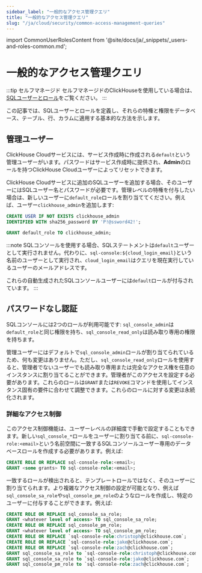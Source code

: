 ```yaml
---
sidebar_label: "一般的なアクセス管理クエリ"
title: "一般的なアクセス管理クエリ"
slug: "/ja/cloud/security/common-access-management-queries"
---
```


import CommonUserRolesContent from '@site/docs/ja/_snippets/_users-and-roles-common.md';

# 一般的なアクセス管理クエリ

:::tip セルフマネージド
セルフマネージドのClickHouseを使用している場合は、[SQLユーザーとロール](/docs/ja/guides/sre/user-management/index.md)をご覧ください。
:::

この記事では、SQLユーザーとロールを定義し、それらの特権と権限をデータベース、テーブル、行、カラムに適用する基本的な方法を示します。

## 管理ユーザー

ClickHouse Cloudサービスには、サービス作成時に作成される`default`という管理ユーザーがいます。パスワードはサービス作成時に提供され、**Admin**のロールを持つClickHouse Cloudユーザーによってリセットできます。

ClickHouse Cloudサービスに追加のSQLユーザーを追加する場合、そのユーザーにはSQLユーザー名とパスワードが必要です。管理レベルの特権を付与したい場合は、新しいユーザーに`default_role`ロールを割り当ててください。例えば、ユーザー`clickhouse_admin`を追加します:

```sql
CREATE USER IF NOT EXISTS clickhouse_admin
IDENTIFIED WITH sha256_password BY 'P!@ssword42!';
```

```sql
GRANT default_role TO clickhouse_admin;
```

:::note
SQLコンソールを使用する場合、SQLステートメントは`default`ユーザーとして実行されません。代わりに、`sql-console:${cloud_login_email}`という名前のユーザーとして実行され、`cloud_login_email`はクエリを現在実行しているユーザーのメールアドレスです。

これらの自動生成されたSQLコンソールユーザーには`default`ロールが付与されています。
:::

## パスワードなし認証

SQLコンソールには2つのロールが利用可能です: `sql_console_admin`は`default_role`と同じ権限を持ち、`sql_console_read_only`は読み取り専用の権限を持ちます。

管理ユーザーにはデフォルトで`sql_console_admin`ロールが割り当てられているため、何も変更はありません。ただし、`sql_console_read_only`ロールを使用すると、管理者でないユーザーでも読み取り専用または完全なアクセス権を任意のインスタンスに割り当てることができます。管理者がこのアクセスを設定する必要があります。これらのロールは`GRANT`または`REVOKE`コマンドを使用してインスタンス固有の要件に合わせて調整できます。これらのロールに対する変更は永続化されます。

### 詳細なアクセス制御

このアクセス制御機能は、ユーザーレベルの詳細度で手動で設定することもできます。新しい`sql_console_*`ロールをユーザーに割り当てる前に、`sql-console-role:<email>`という名前空間に一致するSQLコンソールユーザー専用のデータベースロールを作成する必要があります。例えば:

```sql
CREATE ROLE OR REPLACE sql-console-role:<email>;
GRANT <some grants> TO sql-console-role:<email>;
```

一致するロールが検出されると、テンプレートロールではなく、そのユーザーに割り当てられます。より複雑なアクセス制御の設定が可能となり、例えば`sql_console_sa_role`や`sql_console_pm_role`のようなロールを作成し、特定のユーザーに付与することができます。例えば:

```sql
CREATE ROLE OR REPLACE sql_console_sa_role;
GRANT <whatever level of access> TO sql_console_sa_role;
CREATE ROLE OR REPLACE sql_console_pm_role;
GRANT <whatever level of access> TO sql_console_pm_role;
CREATE ROLE OR REPLACE `sql-console-role:christoph@clickhouse.com`;
CREATE ROLE OR REPLACE `sql-console-role:jake@clickhouse.com`;
CREATE ROLE OR REPLACE `sql-console-role:zach@clickhouse.com`;
GRANT sql_console_sa_role to `sql-console-role:christoph@clickhouse.com`;
GRANT sql_console_sa_role to `sql-console-role:jake@clickhouse.com`;
GRANT sql_console_pm_role to `sql-console-role:zach@clickhouse.com`;
```

<CommonUserRolesContent />
